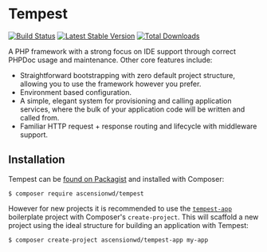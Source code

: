 # Tempest

[![Build Status](https://travis-ci.org/martywallace/tempest.svg?branch=master)](https://travis-ci.org/martywallace/tempest)
[![Latest Stable Version](https://poser.pugx.org/martywallace/tempest/v/stable)](https://packagist.org/packages/martywallace/tempest)
[![Total Downloads](https://poser.pugx.org/martywallace/tempest/downloads)](https://packagist.org/packages/martywallace/tempest)

A PHP framework with a strong focus on IDE support through correct PHPDoc usage
and maintenance. Other core features include:

* Straightforward bootstrapping with zero default project structure, allowing you to use the framework however you prefer.
* Environment based configuration.
* A simple, elegant system for provisioning and calling application services, where the bulk of your application code will be written and called from.
* Familiar HTTP request + response routing and lifecycle with middleware support.

## Installation

Tempest can be [found on Packagist](https://packagist.org/packages/martywallace/tempest) and installed with Composer:

	$ composer require ascensionwd/tempest

However for new projects it is recommended to use the [`tempest-app`](https://github.com/martywallace/tempest-app)
boilerplate project with Composer's `create-project`. This will scaffold a new project using the ideal structure for
building an application with Tempest:

    $ composer create-project ascensionwd/tempest-app my-app